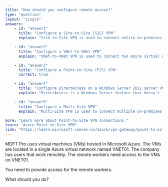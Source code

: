 ```yaml
---
title: "How should you configure remote access?"
type: "question"
layout: "single"
answers:
    - id: "answer1"
      title: "Configure a Site-to-Site (S2S) VPN"
      explain: "Site-to-Site VPN is used to connect entire on-premises networks to Azure virtual networks. It's not the most appropriate solution for individual remote workers who need to connect from various locations."

    - id: "answer2"
      title: "Configure a VNet-to-VNet VPN"
      explain: "VNet-to-VNet VPN is used to connect two Azure virtual networks together. This doesn't solve the requirement of providing remote workers access to VMs in VNET01."

    - id: "answer3"
      title: "Configure a Point-to-Site (P2S) VPN"
      correct: true

    - id: "answer4"
      title: "Configure DirectAccess on a Windows Server 2012 server VM"
      explain: "DirectAccess is a Windows Server feature that doesn't integrate with Azure VPN Gateway. It's not the recommended solution for providing remote access to Azure virtual networks."

    - id: "answer5"
      title: "Configure a Multi-Site VPN"
      explain: "Multi-Site VPN is used to connect multiple on-premises sites to an Azure virtual network. This is not appropriate for individual remote workers needing access to Azure VMs."

more: "Learn more about Point-to-Site VPN connections."
learn: "Azure Point-to-Site VPN"
link: "https://learn.microsoft.com/en-us/azure/vpn-gateway/point-to-site-about"
---
```

MDFT Pro uses virtual machines (VMs) hosted in Microsoft Azure. The VMs are located in a single Azure virtual network named VNET01. The company has users that work remotely. The remote workers need access to the VMs on VNET01.

You need to provide access for the remote workers.

What should you do?


